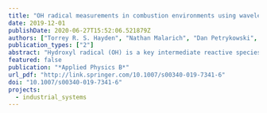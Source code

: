 ```yaml
---
title: "OH radical measurements in combustion environments using wavelength modulation spectroscopy and dual-frequency comb spectroscopy near 1491 nm"
date: 2019-12-01
publishDate: 2020-06-27T15:52:06.521879Z
authors: ["Torrey R. S. Hayden", "Nathan Malarich", "Dan Petrykowski", "sid_nigam", "jason_christopher", "caelan_lapointe", "nick_wimer", "peter_hamlington", "Gregory B. Rieker"]
publication_types: ["2"]
abstract: "Hydroxyl radical (OH) is a key intermediate reactive species during combustion processes relevant to power production, transportation, and manufacturing. We demonstrate an OH sensor based on in situ laser absorption spectroscopy for deployment in industrial conditions. The sensor relies on telecommunications-fiber-coupled, tunable-diode-laser absorption spectroscopy of an OH transition near 1491 nm. By employing wavelength modulation spectroscopy, the sensor is capable of in situ, quantitative detection of OH down to mole fraction values of 1­ 0−5 over a 75-cm pathlength. To increase the accuracy of the OH sensor, we perform the first dual-comb spectroscopy measurement above a flame and use the results to create an absorption database of water vapor transitions from 1489.2 to 1492.5 nm at temperatures up to 2165 K. The database is included in the analysis procedure for the tunable diode laser sensor to account for the water vapor absorption that overlaps with the OH absorption. The utility of the laser sensor is demonstrated by characterizing the concentration of OH radical above a catalytic combustor under different operating conditions."
featured: false
publication: "*Applied Physics B*"
url_pdf: "http://link.springer.com/10.1007/s00340-019-7341-6"
doi: "10.1007/s00340-019-7341-6"
projects:
  - industrial_systems
---
```


